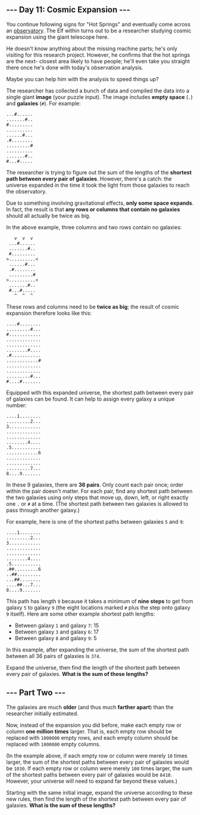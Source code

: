 ## --- Day 11: Cosmic Expansion ---

You continue following signs for "Hot Springs" and eventually come across an
[observatory](https://en.wikipedia.org/wiki/Observatory). The Elf within turns
out to be a researcher studying cosmic expansion using the giant telescope here.

He doesn't know anything about the missing machine parts; he's only visiting for
this research project. However, he confirms that the hot springs are the next-
closest area likely to have people; he'll even take you straight there once he's
done with today's observation analysis.

Maybe you can help him with the analysis to speed things up?

The researcher has collected a bunch of data and compiled the data into a single
giant **image** (your puzzle input). The image includes **empty space** (`.`)
and **galaxies** (`#`). For example:

```
...#......
.......#..
#.........
..........
......#...
.#........
.........#
..........
.......#..
#...#.....
```

The researcher is trying to figure out the sum of the lengths of the **shortest
path between every pair of galaxies**. However, there's a catch: the universe
expanded in the time it took the light from those galaxies to reach the
observatory.

Due to something involving gravitational effects, **only some space expands**.
In fact, the result is that **any rows or columns that contain no galaxies**
should all actually be twice as big.

In the above example, three columns and two rows contain no galaxies:

```
   v  v  v
 ...#......
 .......#..
 #.........
>..........<
 ......#...
 .#........
 .........#
>..........<
 .......#..
 #...#.....
   ^  ^  ^
```

These rows and columns need to be **twice as big**; the result of cosmic
expansion therefore looks like this:

```
....#........
.........#...
#............
.............
.............
........#....
.#...........
............#
.............
.............
.........#...
#....#.......
```

Equipped with this expanded universe, the shortest path between every pair of
galaxies can be found. It can help to assign every galaxy a unique number:

```
....1........
.........2...
3............
.............
.............
........4....
.5...........
............6
.............
.............
.........7...
8....9.......
```

In these 9 galaxies, there are **36 pairs**. Only count each pair once; order
within the pair doesn't matter. For each pair, find any shortest path between
the two galaxies using only steps that move up, down, left, or right exactly one
`.` or `#` at a time. (The shortest path between two galaxies is allowed to pass
through another galaxy.)

For example, here is one of the shortest paths between galaxies `5` and `9`:

```
....1........
.........2...
3............
.............
.............
........4....
.5...........
.##.........6
..##.........
...##........
....##...7...
8....9.......
```

This path has length `9` because it takes a minimum of **nine steps** to get
from galaxy `5` to galaxy `9` (the eight locations marked `#` plus the step onto
galaxy `9` itself). Here are some other example shortest path lengths:

- Between galaxy `1` and galaxy `7`: 15
- Between galaxy `3` and galaxy `6`: 17
- Between galaxy `8` and galaxy `9`: 5

In this example, after expanding the universe, the sum of the shortest path
between all 36 pairs of galaxies is `374`.

Expand the universe, then find the length of the shortest path between every
pair of galaxies. **What is the sum of these lengths?**


## --- Part Two ---

The galaxies are much **older** (and thus much **farther apart**) than the
researcher initially estimated.

Now, instead of the expansion you did before, make each empty row or column
**one million times** larger. That is, each empty row should be replaced with
`1000000` empty rows, and each empty column should be replaced with `1000000`
empty columns.

(In the example above, if each empty row or column were merely `10` times
larger, the sum of the shortest paths between every pair of galaxies would be
`1030`. If each empty row or column were merely `100` times larger, the sum of
the shortest paths between every pair of galaxies would be `8410`. However, your
universe will need to expand far beyond these values.)

Starting with the same initial image, expand the universe according to these new
rules, then find the length of the shortest path between every pair of galaxies.
**What is the sum of these lengths?**



